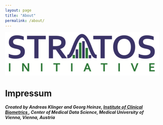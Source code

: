 ```yaml
---
layout: page
title: "About"
permalink: /about/
---
```


<img src="/Image/stratos_logo.png"/>

# Impressum


<b><i>Created by Andreas Klinger and Georg Heinze, <a href="https://data-science.meduniwien.ac.at/en/kb"> Institute of Clinical Biometrics </a>, Center of Medical Data Science, Medical University of Vienna, Vienna, Austria</i></b>
